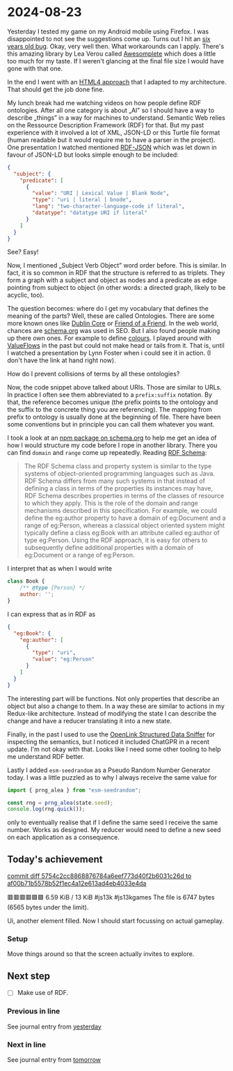 <!--
SPDX-FileCopyrightText: 2024 André Jaenisch

SPDX-License-Identifier: AGPL-3.0-or-later
-->

# 2024-08-23

Yesterday I tested my game on my Android mobile using Firefox. I was
disappointed to not see the suggestions come up. Turns out I hit an
[six years old bug][bug]. Okay, very well then. What workarounds can I apply.
There's this amazing library by Lea Verou called [Awesomplete][awesomplete]
which does a little too much for my taste. If I weren't glancing at the final
file size I would have gone with that one.

In the end I went with an [HTML4 approach][html4] that I adapted to my
architecture. That should get the job done fine.

My lunch break had me watching videos on how people define RDF ontologies.
After all one category is about „AI” so I should have a way to describe
„things” in a way for machines to understand. Semantic Web relies on the
Ressource Description Framework (RDF) for that. But my past experience with it
involved a lot of XML, JSON-LD or this Turtle file format (human readable but
it would require me to have a parser in the project). One presentation I
watched mentioned [RDF-JSON][rdfjson] which was let down in favour of JSON-LD
but looks simple enough to be included:

```json
{
  "subject": {
    "predicate": [
      {
        "value": "URI | Lexical Value | Blank Node",
        "type": "uri | literal | bnode",
        "lang": "two-character-language-code if literal",
        "datatype": "datatype URI if literal"
      }
    ]
  }
}
```

See? Easy!

Now, I mentioned „Subject Verb Object” word order before. This is similar.
In fact, it is so common in RDF that the structure is referred to as triplets.
They form a graph with a subject and object as nodes and a predicate as edge
pointing from subject to object (in other words: a directed graph, likely to
be acyclic, too).

The question becomes: where do I get my vocabulary that defines the meaning
of the parts? Well, these are called Ontologies. There are some more known ones
like [Dublin Core][dc] or [Friend of a Friend][foaf]. In the web world, chances
are [schema.org][schema] was used in SEO. But I also found people making up
there own ones. For example to define [colours][cyannotation]. I played around
with [ValueFlows][vf] in the past but could not make head or tails from it.
That is, until I watched a presentation by Lynn Foster when i could see it in
action. (I don't have the link at hand right now).

How do I prevent collisions of terms by all these ontologies?

Now, the code snippet above talked about URIs. Those are similar to URLs.
In practice I often see them abbreviated to a `prefix:suffix` notation. By
that, the reference becomes unique (the prefix points to the ontology and the
suffix to the concrete thing you are referencing). The mapping from prefix to
ontology is usually done at the beginning of file. There have been some
conventions but in principle you can call them whatever you want.

I took a look at an [npm package on schema.org][npm] to help me get an idea of
how I would structure my code before I rope in another library. There you can
find `domain` and `range` come up repeatedly. Reading [RDF Schema][rdfs]:

> The RDF Schema class and property system is similar to the type systems of
> object-oriented programming languages such as Java. RDF Schema differs from
> many such systems in that instead of defining a class in terms of the
> properties its instances may have, RDF Schema describes properties in terms
> of the classes of resource to which they apply. This is the role of the
> domain and range mechanisms described in this specification. For example, we
> could define the eg:author property to have a domain of eg:Document and a
> range of eg:Person, whereas a classical object oriented system might
> typically define a class eg:Book with an attribute called eg:author of type
> eg:Person. Using the RDF approach, it is easy for others to subsequently
> define additional properties with a domain of eg:Document or a range of
> eg:Person.

I interpret that as when I would write

```js
class Book {
    /** @type {Person} */
    author: '';
}
```

I can express that as in RDF as

```json
{
  "eg:Book": {
    "eg:author": [
      {
        "type": "uri",
        "value": "eg:Person"
      }
    ]
  }
}
```

The interesting part will be functions. Not only properties that describe an
object but also a change to them. In a way these are similar to actions in my
Redux-like architecture. Instead of modifying the state I can describe the
change and have a reducer translating it into a new state.

Finally, in the past I used to use the [OpenLink Structured Data Sniffer][osds]
for inspecting the semantics, but I noticed it included ChatGPR in a recent
update. I'm not okay with that. Looks like I need some other tooling to help
me understand RDF better.

Lastly I added `esm-seedrandom` as a Pseudo Random Number Generator today.
I was a little puzzled as to why I always receive the same value for

```js
import { prng_alea } from "esm-seedrandom";

const rng = prng_alea(state.seed);
console.log(rng.quick());
```

only to eventually realise that if I define the same seed I receive the same
number. Works as designed. My reducer would need to define a new seed on each
application as a consequence.

## Today's achievement

[commit diff 5754c2cc8868876784a6eef773d40f2b6031c26d to af00b71b5578b52f1ec4a12e613ad4eb4033e4da][diff]

🟥🟥🟥🟥🟩🟩 6.59 KiB / 13 KiB #js13k #js13kgames
The file is 6747 bytes (6565 bytes under the limit).

Ui, another element filled. Now I should start focussing on actual gameplay.

### Setup

Move things around so that the screen actually invites to explore.

## Next step

- [ ] Make use of RDF.

### Previous in line

See journal entry from [yesterday][yesterday]

### Next in line

See journal entry from [tomorrow][tomorrow]

[awesomplete]: https://projects.verou.me/awesomplete/
[bug]: https://bugzilla.mozilla.org/show_bug.cgi?id=1535985
[cyannotation]: https://www.cyannotation.org/ontology/Color/
[dc]: https://www.dublincore.org/specifications/dublin-core/dcmi-terms/
[diff]: https://code.jaenis.ch/js13kgames/js13kgames-2024/compare/5754c2cc8868876784a6eef773d40f2b6031c26d..af00b71b5578b52f1ec4a12e613ad4eb4033e4da
[foaf]: http://xmlns.com/foaf/spec/
[html4]: https://stackoverflow.com/a/20127724
[npm]: https://github.com/science-periodicals/schema.org/blob/master/src/schema_org.json
[osds]: https://addons.mozilla.org/en-GB/firefox/addon/openlink-structured-data-sniff
[rdfjson]: https://www.w3.org/TR/rdf-json/
[rdfs]: https://www.w3.org/TR/rdf12-schema/#ch_introduction
[schema]: https://schema.org/docs/schemas.html
[tomorrow]: ./2024-08-24.md
[vf]: https://lab.allmende.io/valueflows/valueflows/-/blob/master/release-doc-in-process/all_vf.TTL
[yesterday]: ./2024-08-22.md
